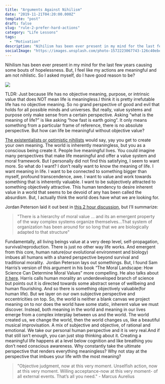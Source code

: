 ```yaml
---
title: "Arguments Against Nihilism"
date: "2019-11-21T04:20:00.000Z"
template: "post"
draft: false
slug: "rule-2-prefer-hard-actions"
category: "Life Lessons"
tags:
  - "Motivation"
description: "Nihilism has been ever present in my mind for the last few years causing some bouts of hopelessness. But, I feel like my actions are meaningful and am not nihlistic. So I asked myself, do I have good reason to be?"
socialImage: "https://images.unsplash.com/photo-1572223067743-126c40ebee71?ixlib=rb-1.2.1&ixid=eyJhcHBfaWQiOjEyMDd9&auto=format&fit=crop&w=2775&q=80"
---
```


Nihilism has been ever present in my mind for the last few years causing some bouts of hopelessness. But, I feel like my actions are meaningful and am not nihlistic. So I asked myself, do I have good reason to be?

![](https://images.unsplash.com/photo-1572223067743-126c40ebee71?ixlib=rb-1.2.1&ixid=eyJhcHBfaWQiOjEyMDd9&auto=format&fit=crop&w=2775&q=80)

TLDR: Just because life has no objective meaning, purpose, or intrinsic value that does NOT mean life is meaningless.I think it is pretty irrefutable life has no objective meaning. So no grand perspective of good and evil that holds for all possible minds and universes. But really, value systems and purpose only make sense from a certain perspective. Asking “what is the meaning of life?” is like asking “how fast is earth going”. It only means something from a particular frame of reference, there is no absolute perspective. But how can life be meaningful without objective value?

[The existentialists or optimistic nihilists](https://www.youtube.com/watch?v=MBRqu0YOH14) would say, yay you get to create your own meaning. The world is inherently meaningless, but you as a conscious being create it. People live meaningful lives. You could imagine many perspectives that make life meaningful and offer a value system and moral framework. But I personally did not find this satisfying, I seem to want more. So what do I want? I don’t really want to know the meaning of life. I want meaning in life. I want to be connected to something bigger than myself, profound transcendence, awe. I want to value and work towards something that is inherently valuable. I want to be subjectively attracted to something objectively attractive. This human tendency to desire inherent value in a world that seems to be devoid of any has been called the absurdism. But, I actually think the world does have what we are looking for.

Jordan Peterson laid it out best in [this 2 hour discussion](https://www.youtube.com/watch?v=-RCtSsxhb2Q), but I’ll summarize:

> "There is a hierarchy of moral value … and its an emergent property of the way complex systems organize themselves…That system of organization has been around for so long that we are biologically adapted to that structure"

Fundamentally, all living beings value at a very deep level, self-propagation, survival/reproduction. There is just no other way life works. And emergent from this core, human nature(our evolutional environment and biology) imbues all humans with a shared perspective beyond survival and traditional morality.  Jordan Peterson lays out somethings. But, I found Sam Harris’s version of this argument in his book “The Moral Landscape: How Science Can Determine Moral Values” more compelling. He also talks about [it here](https://www.youtube.com/watch?v=Hj9oB4zpHww). Harris calls human morality an underdeveloped branch of science but points out it is directed towards some abstract sense of wellbeing and human flourishing. And so there is something objectively valuable(for human life). But we layer on our own subjective perspective and eccentricities on top. So, the world is neither a blank canvas we project meaning on to nor does the world have some static, inherent value we must discover. Instead, both meaning in the world and meaning in our lives emerge from a complex interplay between us and the world. The world created us, we change the world, then the world changes us, like a beautiful musical improvisation. A mix of subjective and objective, of rational and emotional. We take our personal human perspective and it is very real.And if that still isn’t enough, you can just stop thinking about it. Creating a meaningful life happens at a level below cognition and like breathing you don’t need conscious awareness. Why constantly take the ultimate perspective that renders everything meaningless? Why not stay at the perspective that imbues your life with the most meaning?

> "Objective judgment, now at this very moment. Unselfish action, now at this very moment. Willing acceptance-now at this very moment- of all external events. That’s all you need." - Marcus Aurelius
